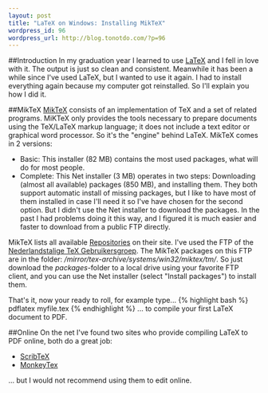 ```yaml
--- 
layout: post
title: "LaTeX on Windows: Installing MikTeX"
wordpress_id: 96
wordpress_url: http://blog.tonotdo.com/?p=96
---
```

##Introduction
In my graduation year I learned to use [LaTeX](http://en.wikipedia.org/wiki/LaTeX) and I fell in love with it. The output is just so clean and consistent. 
Meanwhile it has been a while since I've used LaTeX, but I wanted to use it again. I had to install everything again because my computer got reinstalled. So I'll explain you how I did it.

##MikTeX
[MikTeX](http://www.miktex.org/) consists of an implementation of TeX and a set of related programs. MiKTeX only provides the tools necessary to prepare documents using the TeX/LaTeX markup language; it does not include a text editor or graphical word processor. So it's the "engine" behind LaTeX.
MikTeX comes in 2 versions:
- Basic: This installer (82 MB) contains the most used packages, what will do for most people.
- Complete: This Net installer (3 MB) operates in two steps: Downloading (almost all available) packages (850 MB), and installing them.
They both support automatic install of missing packages, but I like to have most of them installed in case I'll need it so I've have chosen for the second option.
But I didn't use the Net installer to download the packages. In the past I had problems doing it this way, and I figured it is much easier and faster to download from a public FTP directly.

MikTeX lists all available [Repositories](http://miktex.org/pkg/Repositories.aspx) on their site. I've used the FTP of the [Nederlandstalige TeX Gebruikersgroep](ftp://ftp.ntg.nl). The MikTeX packages on this FTP are in the folder: */mirror/tex-archive/systems/win32/miktex/tm/*. So just download the *packages*-folder to a local drive using your favorite FTP client, and you can use the Net installer (select "Install packages") to install them.

That's it, now your ready to roll, for example type...
{% highlight bash %}
pdflatex myfile.tex
{% endhighlight %}
... to compile your first LaTeX document to PDF.

##Online
On the net I've found two sites who provide compiling LaTeX to PDF online, both do a great job:
- [ScribTeX](http://www.scribtex.com/)
- [MonkeyTex](http://www.monkeytex.com/)

... but I would not recommend using them to edit online.
